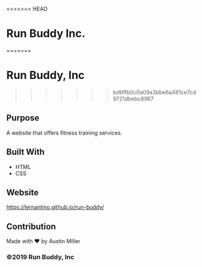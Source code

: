 <<<<<<< HEAD
# Run Buddy Inc.
=======
# Run Buddy, Inc
>>>>>>> bd6ffb0c0a09a3bbe6a481ce7cd9721dbebc8967

## Purpose
A website that offers fitness training services. 

## Built With
* HTML
* CSS

## Website
https://lernantino.github.io/run-buddy/

## Contribution
Made with ❤️ by Austin Miller

### ©️2019 Run Buddy, Inc 
